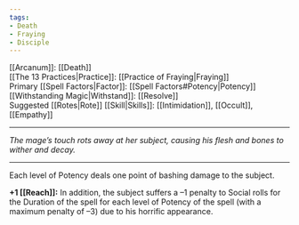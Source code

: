 ```yaml
---
tags:
- Death
- Fraying
- Disciple
---
```


[[Arcanum]]: [[Death]]\
[[The 13 Practices|Practice]]: [[Practice of Fraying|Fraying]]\
Primary [[Spell Factors|Factor]]: [[Spell Factors#Potency|Potency]]\
[[Withstanding Magic|Withstand]]: [[Resolve]]\
Suggested [[Rotes|Rote]] [[Skill|Skills]]: [[Intimidation]], [[Occult]], [[Empathy]]

---

_The mage’s touch rots away at her subject, causing his flesh and bones to wither and decay._

---

Each level of Potency deals one point of bashing damage to the subject.

**+1 [[Reach]]:** In addition, the subject suffers a –1 penalty to Social rolls for the Duration of the spell for each level of Potency of the spell (with a maximum penalty of –3) due to his horrific appearance.
